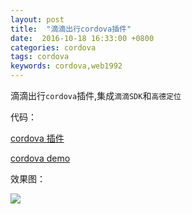 ```yaml
---
layout: post
title:  "滴滴出行cordova插件"
date:  2016-10-18 16:33:00 +0800
categories: cordova
tags: cordova
keywords: cordova,web1992
---
```


滴滴出行`cordova`插件,集成`滴滴SDK`和`高德定位`

<!--more-->

代码：

[cordova 插件](https://github.com/web1992/didisdk)

[cordova demo](https://github.com/web1992/cordova)

效果图：

![](https://i.imgur.com/FyiLn6p.png)
